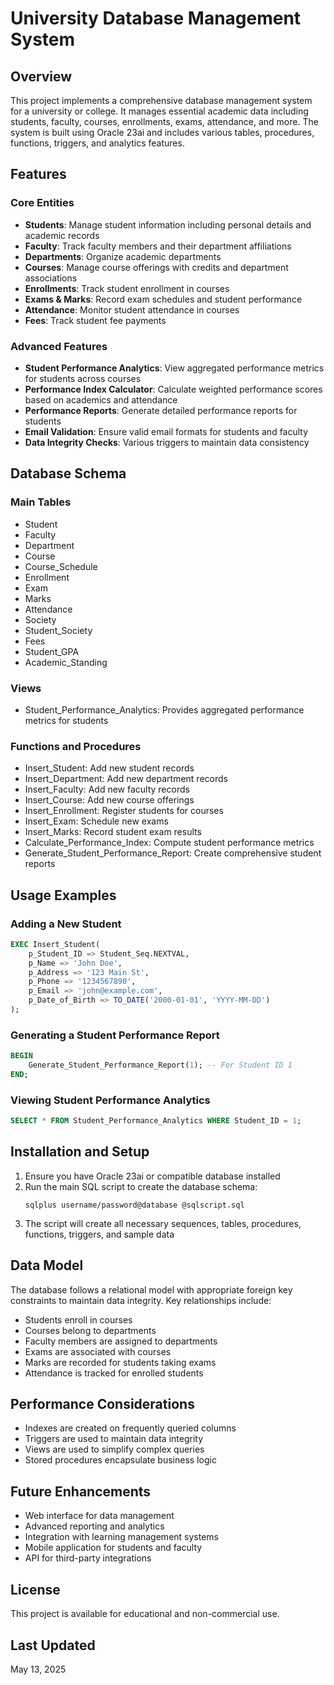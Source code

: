 # University Database Management System

## Overview
This project implements a comprehensive database management system for a university or college. It manages essential academic data including students, faculty, courses, enrollments, exams, attendance, and more. The system is built using Oracle 23ai and includes various tables, procedures, functions, triggers, and analytics features.

## Features

### Core Entities
- **Students**: Manage student information including personal details and academic records
- **Faculty**: Track faculty members and their department affiliations
- **Departments**: Organize academic departments
- **Courses**: Manage course offerings with credits and department associations
- **Enrollments**: Track student enrollment in courses
- **Exams & Marks**: Record exam schedules and student performance
- **Attendance**: Monitor student attendance in courses
- **Fees**: Track student fee payments

### Advanced Features
- **Student Performance Analytics**: View aggregated performance metrics for students across courses
- **Performance Index Calculator**: Calculate weighted performance scores based on academics and attendance
- **Performance Reports**: Generate detailed performance reports for students
- **Email Validation**: Ensure valid email formats for students and faculty
- **Data Integrity Checks**: Various triggers to maintain data consistency

## Database Schema

### Main Tables
- Student
- Faculty
- Department
- Course
- Course_Schedule
- Enrollment
- Exam
- Marks
- Attendance
- Society
- Student_Society
- Fees
- Student_GPA
- Academic_Standing

### Views
- Student_Performance_Analytics: Provides aggregated performance metrics for students

### Functions and Procedures
- Insert_Student: Add new student records
- Insert_Department: Add new department records
- Insert_Faculty: Add new faculty records
- Insert_Course: Add new course offerings
- Insert_Enrollment: Register students for courses
- Insert_Exam: Schedule new exams
- Insert_Marks: Record student exam results
- Calculate_Performance_Index: Compute student performance metrics
- Generate_Student_Performance_Report: Create comprehensive student reports

## Usage Examples

### Adding a New Student
```sql
EXEC Insert_Student(
    p_Student_ID => Student_Seq.NEXTVAL, 
    p_Name => 'John Doe', 
    p_Address => '123 Main St', 
    p_Phone => '1234567890', 
    p_Email => 'john@example.com', 
    p_Date_of_Birth => TO_DATE('2000-01-01', 'YYYY-MM-DD')
);
```

### Generating a Student Performance Report
```sql
BEGIN
    Generate_Student_Performance_Report(1); -- For Student ID 1
END;
```

### Viewing Student Performance Analytics
```sql
SELECT * FROM Student_Performance_Analytics WHERE Student_ID = 1;
```

## Installation and Setup

1. Ensure you have Oracle 23ai or compatible database installed
2. Run the main SQL script to create the database schema:
   ```
   sqlplus username/password@database @sqlscript.sql
   ```
3. The script will create all necessary sequences, tables, procedures, functions, triggers, and sample data

## Data Model
The database follows a relational model with appropriate foreign key constraints to maintain data integrity. Key relationships include:
- Students enroll in courses
- Courses belong to departments
- Faculty members are assigned to departments
- Exams are associated with courses
- Marks are recorded for students taking exams
- Attendance is tracked for enrolled students

## Performance Considerations
- Indexes are created on frequently queried columns
- Triggers are used to maintain data integrity
- Views are used to simplify complex queries
- Stored procedures encapsulate business logic

## Future Enhancements
- Web interface for data management
- Advanced reporting and analytics
- Integration with learning management systems
- Mobile application for students and faculty
- API for third-party integrations

## License
This project is available for educational and non-commercial use.

## Last Updated
May 13, 2025
